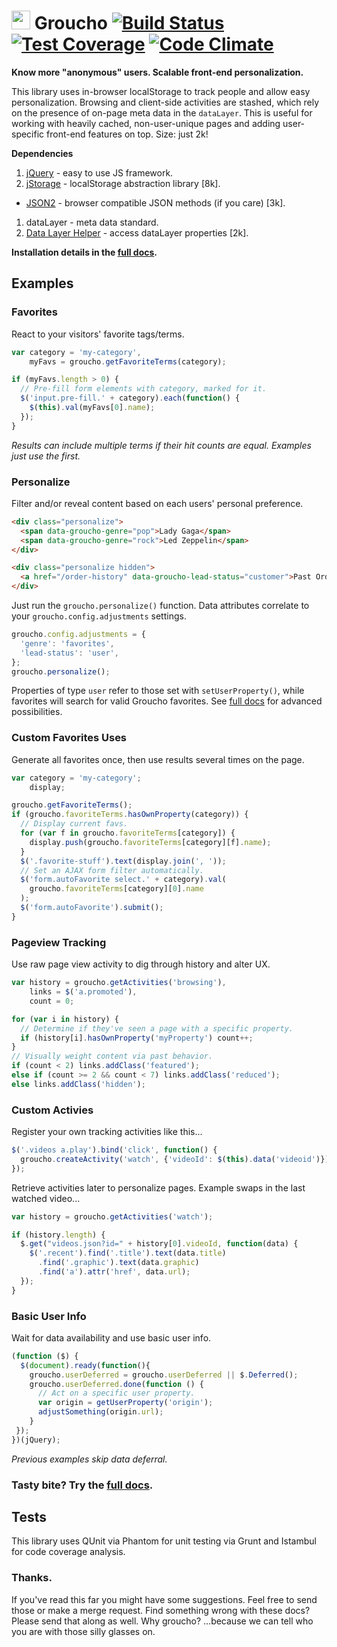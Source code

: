 <img src="https://raw.githubusercontent.com/tableau-mkt/groucho/master/groucho.png?raw=true" height="30" style="bottom:2px"> Groucho [![Build Status](https://travis-ci.org/tableau-mkt/groucho.svg?branch=master)](https://travis-ci.org/tableau-mkt/groucho) [![Test Coverage](https://codeclimate.com/github/tableau-mkt/groucho/badges/coverage.svg)](https://codeclimate.com/github/tableau-mkt/groucho) [![Code Climate](https://codeclimate.com/github/tableau-mkt/groucho/badges/gpa.svg)](https://codeclimate.com/github/tableau-mkt/groucho)
==============

**Know more "anonymous" users. Scalable front-end personalization.**

This library uses in-browser localStorage to track people and allow easy personalization. Browsing and client-side activities are stashed, which rely on the presence of on-page meta data in the `dataLayer`. This is useful for working with heavily cached, non-user-unique pages and adding user-specific front-end features on top. Size: just 2k!

**Dependencies**

1. [jQuery](http://jquery.com) - easy to use JS framework.
1. [jStorage](http://jstorage.info) - localStorage abstraction library [8k].
 * [JSON2](https://github.com/douglascrockford/JSON-js) - browser compatible JSON methods (if you care) [3k].
1. dataLayer - meta data standard.
1. [Data Layer Helper](https://github.com/google/data-layer-helper) - access dataLayer properties [2k].

**Installation details in the [full docs](https://github.com/tableau-mkt/groucho/blob/master/DOCS.md).**


## Examples

### Favorites

React to your visitors' favorite tags/terms.

```javascript
var category = 'my-category',
    myFavs = groucho.getFavoriteTerms(category);

if (myFavs.length > 0) {
  // Pre-fill form elements with category, marked for it.
  $('input.pre-fill.' + category).each(function() {
    $(this).val(myFavs[0].name);
  });
}
```

_Results can include multiple terms if their hit counts are equal. Examples just use the first._


### Personalize

Filter and/or reveal content based on each users' personal preference.
```html
<div class="personalize">
  <span data-groucho-genre="pop">Lady Gaga</span>
  <span data-groucho-genre="rock">Led Zeppelin</span>
</div>

<div class="personalize hidden">
  <a href="/order-history" data-groucho-lead-status="customer">Past Orders</a>
</div>
```

Just run the `groucho.personalize()` function. Data attributes correlate to your `groucho.config.adjustments` settings.
```javascript
groucho.config.adjustments = {
  'genre': 'favorites',
  'lead-status': 'user',
};
groucho.personalize();
```

Properties of type `user` refer to those set with `setUserProperty()`, while favorites will search for valid Groucho favorites.  See [full docs](https://github.com/tableau-mkt/groucho/blob/master/DOCS.md#personalize) for advanced possibilities.


### Custom Favorites Uses

Generate all favorites once, then use results several times on the page.

```javascript
var category = 'my-category';
    display;

groucho.getFavoriteTerms();
if (groucho.favoriteTerms.hasOwnProperty(category)) {
  // Display current favs.
  for (var f in groucho.favoriteTerms[category]) {
    display.push(groucho.favoriteTerms[category][f].name);
  }
  $('.favorite-stuff').text(display.join(', '));
  // Set an AJAX form filter automatically.
  $('form.autoFavorite select.' + category).val(
    groucho.favoriteTerms[category][0].name
  );
  $('form.autoFavorite').submit();
}
```


### Pageview Tracking

Use raw page view activity to dig through history and alter UX.
```javascript
var history = groucho.getActivities('browsing'),
    links = $('a.promoted'),
    count = 0;

for (var i in history) {
  // Determine if they've seen a page with a specific property.
  if (history[i].hasOwnProperty('myProperty') count++;
}
// Visually weight content via past behavior.
if (count < 2) links.addClass('featured');
else if (count >= 2 && count < 7) links.addClass('reduced');
else links.addClass('hidden');
```


### Custom Activies

Register your own tracking activities like this...
```javascript
$('.videos a.play').bind('click', function() {
  groucho.createActivity('watch', {'videoId': $(this).data('videoid')});
});
```

Retrieve activities later to personalize pages. Example swaps in the last watched video...
```javascript
var history = groucho.getActivities('watch');

if (history.length) {
  $.get("videos.json?id=" + history[0].videoId, function(data) {
    $('.recent').find('.title').text(data.title)
      .find('.graphic').text(data.graphic)
      .find('a').attr('href', data.url);
  });
}
```

### Basic User Info

Wait for data availability and use basic user info.
```javascript
(function ($) {
  $(document).ready(function(){
    groucho.userDeferred = groucho.userDeferred || $.Deferred();
    groucho.userDeferred.done(function () {
      // Act on a specific user property.
      var origin = getUserProperty('origin');
      adjustSomething(origin.url);
    }
 });
})(jQuery);
```
_Previous examples skip data deferral._

### Tasty bite? Try the [full docs](DOCS.md).

## Tests
This library uses QUnit via Phantom for unit testing via Grunt and Istambul for code coverage analysis.

### Thanks.
If you've read this far you might have some suggestions. Feel free to send those or make a merge request.
Find something wrong with these docs? Please send that along as well. Why groucho? ...because we can tell who you are with those silly glasses on.

